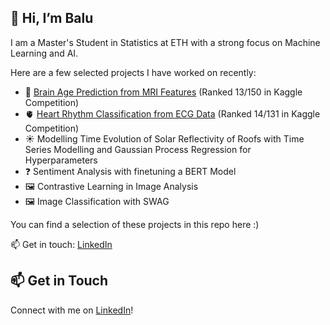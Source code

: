## 👋 Hi, I’m Balu

I am a Master's Student in Statistics at ETH with a strong focus on Machine Learning and AI.

Here are a few selected projects I have worked on recently:
- 🧠 [Brain Age Prediction from MRI Features](https://github.com/szekerbalazs/szekerbalazs/blob/main/BrainAgePrediction/BrainAgePrediction.ipynb) (Ranked 13/150 in Kaggle Competition)
- 🫀 [Heart Rhythm Classification from ECG Data](https://github.com/szekerbalazs/szekerbalazs/blob/main/ECGAnalysis/ECGAnalysis.py) (Ranked 14/131 in Kaggle Competition)
- ☀️ Modelling Time Evolution of Solar Reflectivity of Roofs with Time Series Modelling and Gaussian Process Regression for Hyperparameters
- ❓ Sentiment Analysis with finetuning a BERT Model
- 🖼️ Contrastive Learning in Image Analysis
- 🖼️ Image Classification with SWAG

You can find a selection of these projects in this repo here :)

📫 Get in touch: [LinkedIn](https://www.linkedin.com/in/balázs-szekér-80b647223)

## 📫 Get in Touch

Connect with me on [LinkedIn](https://www.linkedin.com/in/balázs-szekér-80b647223)!

